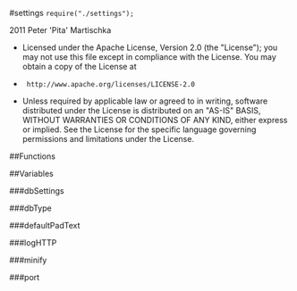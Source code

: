 #settings
`require("./settings");`

2011 Peter 'Pita' Martischka
* Licensed under the Apache License, Version 2.0 (the "License");
you may not use this file except in compliance with the License.
You may obtain a copy of the License at
*      http://www.apache.org/licenses/LICENSE-2.0
* Unless required by applicable law or agreed to in writing, software
distributed under the License is distributed on an "AS-IS" BASIS,
WITHOUT WARRANTIES OR CONDITIONS OF ANY KIND, either express or implied.
See the License for the specific language governing permissions and
limitations under the License.

##Functions

##Variables

###dbSettings 


###dbType 


###defaultPadText 


###logHTTP 


###minify 


###port 



